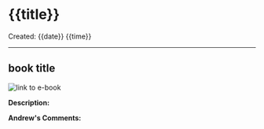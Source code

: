 # {{title}}
Created: {{date}} {{time}}

***
## book title
![link to e-book]()

**Description:** 

**Andrew's Comments:**